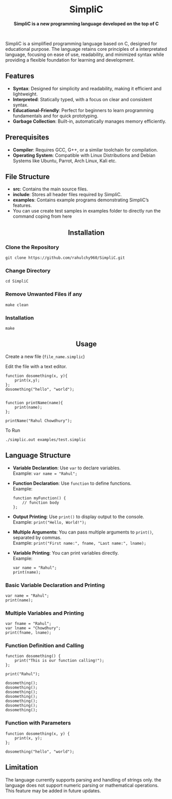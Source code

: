 <h1 align="center">SimpliC</h1>
</p>
<p align="center">
  <b>SimpliC is a new programming language developed on the top of C</b>
</p>
<br>
<p>SimpliC is a simplified programming language based on C, designed for educational purpose. The language retains core principles of a interpretated language, focusing on ease of use, readability, and minimized syntax while providing a flexible foundation for learning and development.</p>


## Features

- **Syntax**: Designed for simplicity and readability, making it efficient and lightweight.
- **Interpreted**: Statically typed, with a focus on clear and consistent syntax.
- **Educational-Friendly**: Perfect for beginners to learn programming fundamentals and for quick prototyping.
- **Garbage Collection**: Built-in, automatically manages memory efficiently.


## Prerequisites

- **Compiler**: Requires GCC, G++, or a similar toolchain for compilation.
- **Operating System**: Compatible with Linux Distributions and Debian Systems like Ubuntu, Parrot, Arch Linux, Kali etc.

## File Structure

- **src**: Contains the main source files.
- **include**: Stores all header files required by SimpliC.
- **examples**: Contains example programs demonstrating SimpliC’s features.
- You can use create test samples in examples folder to directly run the command coping from here


<h2 align="center">Installation</h2>

### Clone the Repository
```
git clone https://github.com/rahulchy960/SimpliC.git
```
### Change Directory
```
cd SimpliC
```
### Remove Unwanted Files if any
```
make clean
```
### Installation
``` 
make
```

<h2 align="center">Usage</h2>

<p align="left">Create a new file (<code>file_name.simplic</code>)</p>


<p align="left">Edit the file with a text editor.
</p>

```
function dosomething(x, y){
    print(x,y);
};
dosomething("hello", "world");


function printName(name){
    print(name);
};

printName("Rahul Chowdhury");

```

<p align="left">To Run </p>

```
./simplic.out examples/test.simplic

```


## Language Structure

- **Variable Declaration**: Use `var` to declare variables.  
  Example: `var name = "Rahul";`

- **Function Declaration**: Use `function` to define functions.  
  Example: 
  ```
  function myFunction() {
      // function body
  };
  ```
- **Output Printing**: Use `print()` to display output to the console.  
  Example: `print("Hello, World!");`

- **Multiple Arguments**: You can pass multiple arguments to `print()`, separated by commas.  
  Example: `print("First name:", fname, "Last name:", lname);`

- **Variable Printing**: You can print variables directly.  
  Example: 
  ```plaintext
  var name = "Rahul";
  print(name);

### Basic Variable Declaration and Printing

```
var name = "Rahul";
print(name);
```

### Multiple Variables and Printing

```
var fname = "Rahul";
var lname = "Chowdhury";
print(fname, lname);
```

### Function Definition and Calling

```
function dosomething() {
    print("This is our function calling!");
};

print("Rahul");

dosomething();
dosomething();
dosomething();
dosomething();
dosomething();
dosomething();
dosomething();
```

### Function with Parameters

```
function dosomething(x, y) {
    print(x, y);
};

dosomething("hello", "world");
```

## Limitation

The language currently supports parsing and handling of strings only.  the language does not support numeric parsing or mathematical operations. This feature may be added in future updates.